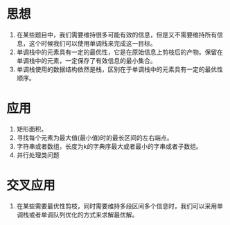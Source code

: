 # 思想
1. 在某些题目中，我们需要维持很多可能有效的信息，但是又不需要维持所有信息，这个时候我们可以使用单调栈来完成这一目标。
2. 单调栈中的元素具有一定的最优性，它是在原始信息上剪枝后的产物。保留在单调栈中的元素，一定保存了有效信息的最小集合。
3. 单调栈使用的数据结构依然是栈，区别在于单调栈中的元素具有一定的最优性顺序。

# 应用
1. 矩形面积。
2. 寻找每个元素为最大值(最小值)时的最长区间的左右端点。
3. 字符串或者数组，长度为k的字典序最大或者最小的字串或者子数组。
4. 并行处理类问题

# 交叉应用
1. 在某些需要最优性剪枝，同时需要维持多段区间多个信息时，我们可以采用单调栈或者单调队列优化的方式来求解最优解。
